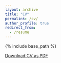 ```yaml
---
layout: archive
title: "CV"
permalink: /cv/
author_profile: true
redirect_from:
  - /resume
---
```


{% include base_path %}

<link rel="stylesheet" href="{{ base_path }}/assets/css/cv-style.css">
<link rel="stylesheet" href="https://cdnjs.cloudflare.com/ajax/libs/font-awesome/5.15.4/css/all.min.css">

<style>
  .archive {
    width: 80%;
    margin: 0 auto;
    float: none;
    padding-right: 0;
  }
  
  @media (min-width: 80em) {
    .archive {
      width: 70%;
    }
  }
</style>

<!-- {% include cv-template.html %} -->

<div class="cv-download-links">
  <a href="{{ base_path }}/files/CV_Nguyen Thai Tan.pdf" class="btn btn--primary">Download CV as PDF</a>
</div>
